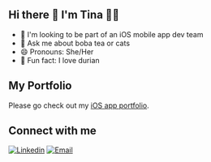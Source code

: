 ## Hi there 👋 I'm Tina 👩‍💻
- 🌱 I'm looking to be part of an iOS mobile app dev team
- 💬 Ask me about boba tea or cats
- 😄 Pronouns: She/Her
- 🙈 Fun fact: I love durian

## My Portfolio
Please go check out my [iOS app portfolio](https://github.com/keepitweird/Portfolio).

## Connect with me
<a href="https://www.linkedin.com/in/tina-ho/" target="_blank"><img src="https://img.shields.io/badge/-LinkedIn-%230077B5?style=for-the-badge&logo=linkedin&logoColor=white" target="_blank" alt="Linkedin"></a> 
<a href="mailto:tinaho1000@gmail.com"><img src="https://img.shields.io/badge/Gmail-D14836?style=for-the-badge&logo=gmail&logoColor=white" target="_blank" alt="Email"></a>




<!--
Here are some ideas to get you started:
- 🔭 I’m currently working on ...
- 🌱 I’m currently learning ...
- 👯 I’m looking to collaborate on ...
- 🤔 I’m looking for help with ...
- 💬 Ask me about ...
- 📫 How to reach me: ...
- 😄 Pronouns: ...
- ⚡ Fun fact: ...
- 👀
-->
